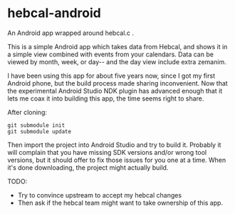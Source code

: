 # hebcal-android
An Android app wrapped around hebcal.c .

This is a simple Android app which takes data from Hebcal, and shows it in a simple view combined with events 
from your calendars. Data can be viewed by month, week, or day-- and the day view include extra zemanim.

I have been using this app for about five years now, since I got my first Android phone, but the build process 
made sharing inconvenient. Now that the experimental Android Studio NDK plugin has advanced enough that it lets
me coax it into building this app, the time seems right to share.

After cloning:
```
git submodule init 
git submodule update
```
Then import the project into Android Studio and try to build it. Probably it will complain that you have
missing SDK versions and/or wrong tool versions, but it should offer to fix those issues for you one at a time.
When it's done downloading, the project might actually build.

TODO:
  - Try to convince upstream to accept my hebcal changes
  - Then ask if the hebcal team might want to take ownership of this app.
